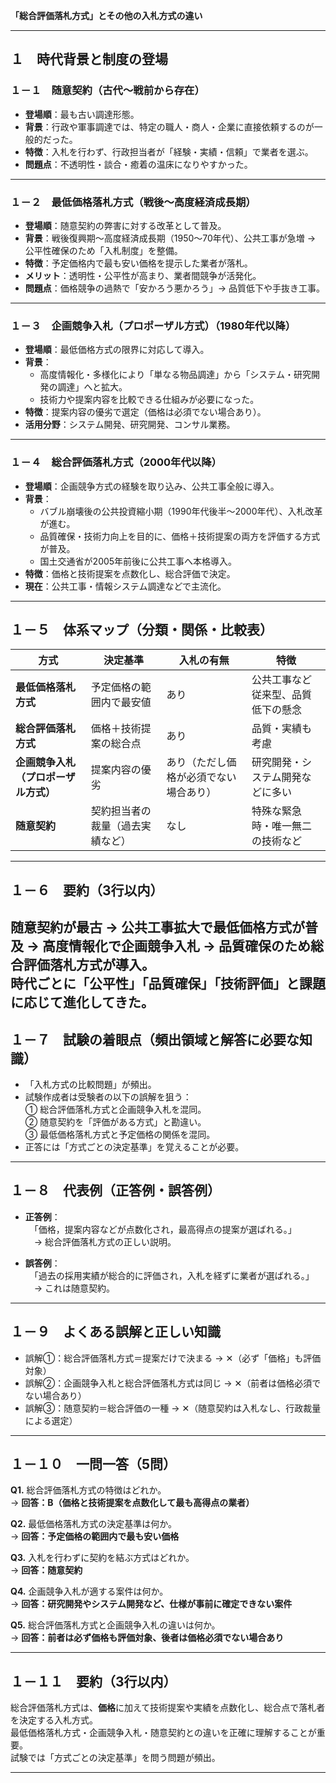 **「総合評価落札方式」とその他の入札方式の違い**

---

## １　時代背景と制度の登場

### １－１　随意契約（古代〜戦前から存在）
* **登場順**：最も古い調達形態。  
* **背景**：行政や軍事調達では、特定の職人・商人・企業に直接依頼するのが一般的だった。  
* **特徴**：入札を行わず、行政担当者が「経験・実績・信頼」で業者を選ぶ。  
* **問題点**：不透明性・談合・癒着の温床になりやすかった。  
---
### １－２　最低価格落札方式（戦後〜高度経済成長期）
* **登場順**：随意契約の弊害に対する改革として普及。  
* **背景**：戦後復興期〜高度経済成長期（1950〜70年代）、公共工事が急増 → 公平性確保のため「入札制度」を整備。  
* **特徴**：予定価格内で最も安い価格を提示した業者が落札。  
* **メリット**：透明性・公平性が高まり、業者間競争が活発化。  
* **問題点**：価格競争の過熱で「安かろう悪かろう」→ 品質低下や手抜き工事。  
---
### １－３　企画競争入札（プロポーザル方式）（1980年代以降）
* **登場順**：最低価格方式の限界に対応して導入。  
* **背景**：  
  * 高度情報化・多様化により「単なる物品調達」から「システム・研究開発の調達」へと拡大。  
  * 技術力や提案内容を比較できる仕組みが必要になった。  
* **特徴**：提案内容の優劣で選定（価格は必須でない場合あり）。  
* **活用分野**：システム開発、研究開発、コンサル業務。  
---
### １－４　総合評価落札方式（2000年代以降）
* **登場順**：企画競争方式の経験を取り込み、公共工事全般に導入。  
* **背景**：  
  * バブル崩壊後の公共投資縮小期（1990年代後半〜2000年代）、入札改革が進む。  
  * 品質確保・技術力向上を目的に、価格＋技術提案の両方を評価する方式が普及。  
  * 国土交通省が2005年前後に公共工事へ本格導入。  
* **特徴**：価格と技術提案を点数化し、総合評価で決定。  
* **現在**：公共工事・情報システム調達などで主流化。  
---
## １－５　体系マップ（分類・関係・比較表）
| 方式                   | 決定基準             | 入札の有無               | 特徴                |
| -------------------- | ---------------- | ------------------- | ----------------- |
| **最低価格落札方式**         | 予定価格の範囲内で最安値     | あり                  | 公共工事など従来型、品質低下の懸念 |
| **総合評価落札方式**         | 価格＋技術提案の総合点      | あり                  | 品質・実績も考慮          |
| **企画競争入札（プロポーザル方式）** | 提案内容の優劣          | あり（ただし価格が必須でない場合あり） | 研究開発・システム開発などに多い  |
| **随意契約**             | 契約担当者の裁量（過去実績など） | なし                  | 特殊な緊急時・唯一無二の技術など  |

---
## １－６　要約（3行以内）

随意契約が最古 → 公共工事拡大で最低価格方式が普及 → 高度情報化で企画競争入札 → 品質確保のため総合評価落札方式が導入。  
時代ごとに「公平性」「品質確保」「技術評価」と課題に応じて進化してきた。  
---
## １－７　試験の着眼点（頻出領域と解答に必要な知識）

* 「入札方式の比較問題」が頻出。  
* 試験作成者は受験者の以下の誤解を狙う：  
  ① 総合評価落札方式と企画競争入札を混同。  
  ② 随意契約を「評価がある方式」と勘違い。  
  ③ 最低価格落札方式と予定価格の関係を混同。  
* 正答には「方式ごとの決定基準」を覚えることが必要。  
---
## １－８　代表例（正答例・誤答例）

* **正答例**：  
  　「価格，提案内容などが点数化され，最高得点の提案が選ばれる。」  
  　→ 総合評価落札方式の正しい説明。  

* **誤答例**：  
  　「過去の採用実績が総合的に評価され，入札を経ずに業者が選ばれる。」  
  　→ これは随意契約。  

---

## １－９　よくある誤解と正しい知識

* 誤解①：総合評価落札方式＝提案だけで決まる → ✕（必ず「価格」も評価対象）  
* 誤解②：企画競争入札と総合評価落札方式は同じ → ✕（前者は価格必須でない場合あり）  
* 誤解③：随意契約＝総合評価の一種 → ✕（随意契約は入札なし、行政裁量による選定）  

---

## １－１０　一問一答（5問）

**Q1.** 総合評価落札方式の特徴はどれか。  
→ **回答：B（価格と技術提案を点数化して最も高得点の業者）**  

**Q2.** 最低価格落札方式の決定基準は何か。  
→ **回答：予定価格の範囲内で最も安い価格**  

**Q3.** 入札を行わずに契約を結ぶ方式はどれか。  
→ **回答：随意契約**  

**Q4.** 企画競争入札が適する案件は何か。  
→ **回答：研究開発やシステム開発など、仕様が事前に確定できない案件**  

**Q5.** 総合評価落札方式と企画競争入札の違いは何か。  
→ **回答：前者は必ず価格も評価対象、後者は価格必須でない場合あり**  

---

## １－１１　要約（3行以内）

総合評価落札方式は、**価格**に加えて技術提案や実績を点数化し、総合点で落札者を決定する入札方式。  
最低価格落札方式・企画競争入札・随意契約との違いを正確に理解することが重要。  
試験では「方式ごとの決定基準」を問う問題が頻出。  

---

